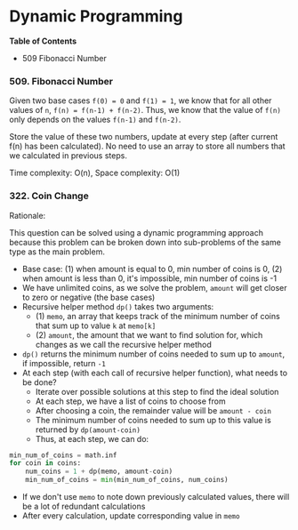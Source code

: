 # Dynamic Programming
**Table of Contents**
- 509 Fibonacci Number

### 509. Fibonacci Number
Given two base cases `f(0) = 0` and `f(1) = 1`, we know that for all other values of `n`, `f(n) = f(n-1) + f(n-2)`.
Thus, we know that the value of `f(n)` only depends on the values `f(n-1)` and `f(n-2)`.

Store the value of these two numbers, update at every step (after current f(n) has been calculated). No need to use an array
to store all numbers that we calculated in previous steps.

Time complexity: O(n), Space complexity: O(1)

### 322. Coin Change
Rationale:

This question can be solved using a dynamic programming approach because this problem can be broken down
into sub-problems of the same type as the main problem. 

- Base case: (1) when amount is equal to 0, min number of coins is 0, (2) when amount is less than 0, it's impossible, min number of coins is -1
- We have unlimited coins, as we solve the problem, `amount` will get closer to zero or negative (the base cases)
- Recursive helper method `dp()` takes two arguments: 
  - (1) `memo`, an array that keeps track of the minimum number of coins that sum up to value `k` at `memo[k]`
  - (2) `amount`, the amount that we want to find solution for, which changes as we call the recursive helper method
- `dp()` returns the minimum number of coins needed to sum up to `amount`, if impossible, return `-1`
- At each step (with each call of recursive helper function), what needs to be done?
  - Iterate over possible solutions at this step to find the ideal solution
  - At each step, we have a list of coins to choose from
  - After choosing a coin, the remainder value will be `amount - coin`
  - The minimum number of coins needed to sum up to this value is returned by `dp(amount-coin)`
  - Thus, at each step, we can do:
```python
min_num_of_coins = math.inf
for coin in coins:
    num_coins = 1 + dp(memo, amount-coin)
    min_num_of_coins = min(min_num_of_coins, num_coins)
```
- If we don't use `memo` to note down previously calculated values, there will be a lot of redundant calculations
- After every calculation, update corresponding value in `memo`
